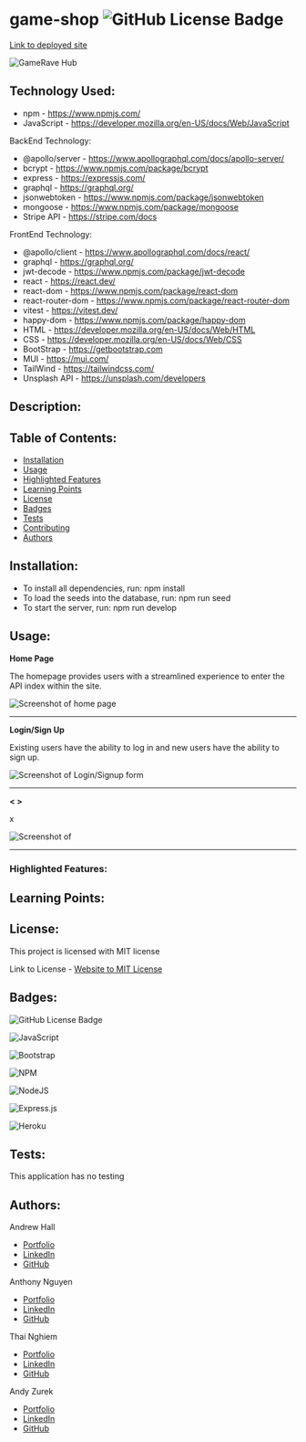 # game-shop ![GitHub License Badge](https://img.shields.io/badge/License-MIT-yellow)

[Link to deployed site](#)

![GameRave Hub](./public/image/#.png)

## Technology Used:

 * npm - https://www.npmjs.com/
 * JavaScript -  https://developer.mozilla.org/en-US/docs/Web/JavaScript 

 BackEnd Technology:

 * @apollo/server - https://www.apollographql.com/docs/apollo-server/
 * bcrypt - https://www.npmjs.com/package/bcrypt
 * express - https://expressjs.com/
 * graphql - https://graphql.org/
 * jsonwebtoken - https://www.npmjs.com/package/jsonwebtoken
 * mongoose - https://www.npmjs.com/package/mongoose
 * Stripe API - https://stripe.com/docs

 FrontEnd Technology: 

 * @apollo/client - https://www.apollographql.com/docs/react/
 * graphql - https://graphql.org/
 * jwt-decode - https://www.npmjs.com/package/jwt-decode
 * react - https://react.dev/
 * react-dom - https://www.npmjs.com/package/react-dom
 * react-router-dom - https://www.npmjs.com/package/react-router-dom
 * vitest - https://vitest.dev/
 * happy-dom - https://www.npmjs.com/package/happy-dom
 * HTML - https://developer.mozilla.org/en-US/docs/Web/HTML
 * CSS - https://developer.mozilla.org/en-US/docs/Web/CSS
 * BootStrap - https://getbootstrap.com
 * MUI - https://mui.com/
 * TailWind - https://tailwindcss.com/
 * Unsplash API - https://unsplash.com/developers

 ## Description:


 ## Table of Contents:
  
   * [Installation](#installation)
   * [Usage](#usage)
   * [Highlighted Features](#highlighted-features)
   * [Learning Points](#learning-points)
   * [License](#license)
   * [Badges](#badges)
   * [Tests](#tests)
   * [Contributing](#contributing)
   * [Authors](#authors)

## Installation:
  
* To install all dependencies, run: npm install
* To load the seeds into the database, run: npm run seed 
* To start the server, run: npm run develop

## Usage:

**Home Page**

The homepage provides users with a streamlined experience to enter the API index within the site.

![Screenshot of home page](./public/image/Screenshot-GetStarted.png)

---

**Login/Sign Up**

Existing users have the ability to log in and new users have the ability to sign up. 

![Screenshot of Login/Signup form](#)


---

**<  >**

x

![Screenshot of ](./public/image/)

---





### Highlighted Features:



## Learning Points:


## License:

 This project is licensed with MIT license

 Link to License - [Website to MIT License]((https://opensource.org/license/mit))

 ## Badges:

 ![GitHub License Badge](https://img.shields.io/badge/License-MIT-yellow)

 ![JavaScript](https://img.shields.io/badge/javascript-%23323330.svg?style=for-the-badge&logo=javascript&logoColor=%23F7DF1E)

 ![Bootstrap](https://img.shields.io/badge/bootstrap-%238511FA.svg?style=for-the-badge&logo=bootstrap&logoColor=white)

 ![NPM](https://img.shields.io/badge/NPM-%23CB3837.svg?style=for-the-badge&logo=npm&logoColor=white)

 ![NodeJS](https://img.shields.io/badge/node.js-6DA55F?style=for-the-badge&logo=node.js&logoColor=white)

 ![Express.js](https://img.shields.io/badge/express.js-%23404d59.svg?style=for-the-badge&logo=express&logoColor=%2361DAFB)

 ![Heroku](https://img.shields.io/badge/heroku-%23430098.svg?style=for-the-badge&logo=heroku&logoColor=white)

 ## Tests:
 
 This application has no testing
 
 ## Authors:

 Andrew Hall

 - [Portfolio](#)
 - [LinkedIn](#)
 - [GitHub](#)

 Anthony Nguyen

 - [Portfolio](https://main--kaleidoscopic-custard-680b35.netlify.app/)
 - [LinkedIn](https://www.linkedin.com/in/anthony-nguyen-32261526a/)
 - [GitHub](https://github.com/Blackswan1010)

 Thai Nghiem

 - [Portfolio](#)
 - [LinkedIn](https://www.linkedin.com/in/thai-nghiem-319292267/)
 - [GitHub](https://github.com/Truecoding4life)

 Andy Zurek

 - [Portfolio](https://clinquant-sundae-c9bd6e.netlify.app/)
 - [LinkedIn](https://www.linkedin.com/in/andy-zurek-374bb9291/)
 - [GitHub](https://github.com/AZurek17)
